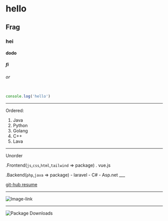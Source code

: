 # hello
## Frag
### hei
#### dodo
##### fi
###### or

```javascript

console.log('hello')

```

___

Ordered:
1. Java
2. Python
3. Golang
4. C++
5. Lava

---

Unorder
 
 .Frontend(`js`,`css`,`html`,`tailwind` => package)
  . vue.js

  .Backend(`php`,`java` => package)
    - laravel
    - C#
    - Asp.net
    ___

[git-hub resume](https://github.com/Guest-IR/git-test/blob/master/app.js)

---

![Image-link](https://octodex.github.com/images/dojocat.jpg)

___

![Package Downloads](https://img.shields.io/npm/dw/express)